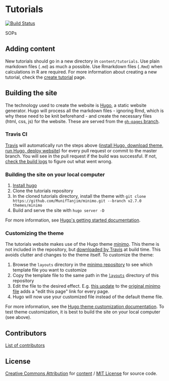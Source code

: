 
# Tutorials

[![Build Status](https://travis-ci.org/inbo/tutorials.svg?branch=master)](https://travis-ci.org/inbo/tutorials)

SOPs

## Adding content

New tutorials should go in a new directory in `content/tutorials`. Use plain markdown files (`.md`) as much a possible. Use Rmarkdown files (`.Rmd`) when calculations in R are required. For more information about creating a new tutorial, check the [create tutorial](https://inbo.github.io/tutorials/create_tutorial/) page.

## Building the site

The technology used to create the website is [Hugo](https://gohugo.io/), a static website generator. Hugo will process all the markdown files - ignoring Rmd, which is why these need to be knit beforehand - and create the necessary files (html, css, js) for the website. These are served from the [`gh-pages` branch](https://github.com/inbo/tutorials/tree/gh-pages).

### Travis CI

[Travis](https://travis-ci.com/inbo/tutorials) will automatically run the steps above ([install Hugo, download theme, run Hugo, deploy website](.travis.yml)) for every pull request or commit to the master branch. You will see in the pull request if the build was successful. If not, [check the build logs](https://travis-ci.com/inbo/tutorials/builds) to figure out what went wrong.

### Building the site on your local computer

1. [Install hugo](https://gohugo.io/getting-started/installing/)
2. Clone the tutorials repository
3. In the cloned tutorials directory, install the theme with `git clone https://github.com/MunifTanjim/minimo.git --branch v2.7.0 themes/minimo`
4. Build and serve the site with `hugo server -D`

For more information, see [Hugo's getting started documentation](https://gohugo.io/getting-started/usage/).

### Customizing the theme

The tutorials website makes use of the Hugo theme [minimo](https://themes.gohugo.io/minimo/). This theme is not included in the repository, but [downloaded by Travis](https://github.com/inbo/tutorials/blob/c715a8ea58817d280f89133aa06645590b8e16e0/.travis.yml#L18) at build time. This avoids clutter and changes to the theme itself. To customize the theme:

1. Browse the `layouts` directory in the [minimo repository](https://github.com/MunifTanjim/minimo/tree/master/layouts) to see which template file you want to customize
2. Copy the template file to the same path in the [`layouts`](layouts/) directory of this repository
3. Edit the file to the desired effect. E.g. [this update](https://github.com/inbo/tutorials/blob/b122758ef8d98977e51335bf227a2cf8c1f6bbd7/layouts/partials/entry/meta.html#L15-L16) to the [original minimo file](https://github.com/MunifTanjim/minimo/blob/4436676dd44c767faaa4fa85f8a24527ce61ba81/layouts/partials/entry/meta.html#L15) adds a "edit this page" link for every page.
4. Hugo will now use your customized file instead of the default theme file.

For more information, see the [Hugo theme customization documentation](https://gohugo.io/getting-started/quick-start/#step-6-customize-the-theme). To test theme customization, it is best to build the site on your local computer (see above).

## Contributors

[List of contributors](https://github.com/inbo/tutorials/graphs/contributors)

## License

[Creative Commons Attribution](https://creativecommons.org/licenses/by/4.0/) for [content](content) / [MIT License](https://github.com/inbo/tutorials/blob/master/LICENSE) for source code.

